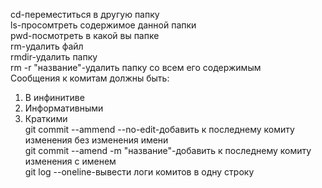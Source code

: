 cd-переместиться в другую папку  
ls-просомтреть содержимое данной папки  
pwd-посмотреть в какой вы папке  
rm-удалить файл  
rmdir-удалить папку  
rm -r "название"-удалить папку со всем его содержимым  
Сообщения к комитам должны быть:  
1. В инфинитиве  
2. Информативными  
3. Краткими  
git commit --ammend --no-edit-добавить к последнему комиту изменения без изменения имени  
git commit --amend -m "название"-добавить к последнему комиту изменения с именем  
git log --oneline-вывести логи комитов в одну строку  
